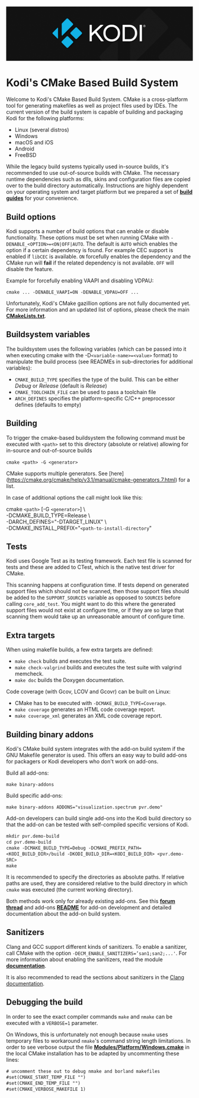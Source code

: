 ![Kodi Logo](../docs/resources/banner_slim.png)

# Kodi's CMake Based Build System
Welcome to Kodi's CMake Based Build System. CMake is a cross-platform tool for generating makefiles as well as project files used by IDEs. The current version of the build system is capable of building and packaging Kodi for the following platforms:

* Linux (several distros)
* Windows
* macOS and iOS
* Android
* FreeBSD

While the legacy build systems typically used in-source builds, it's recommended to use out-of-source builds with CMake. The necessary runtime dependencies such as dlls, skins and configuration files are copied over to the build directory automatically. Instructions are highly dependent on your operating system and target platform but we prepared a set of **[build guides](../docs/README.md)** for your convenience.

## Build options
Kodi supports a number of build options that can enable or disable functionality. These options must be set when running CMake with `-DENABLE_<OPTION>=<ON|OFF|AUTO`. The default is `AUTO` which enables the option if a certain dependency is found. For example CEC support is enabled if `libCEC` is available. `ON` forcefully enables the dependency and the CMake run will **fail** if the related dependency is not available. `OFF` will disable the feature.

Example for forcefully enabling VAAPI and disabling VDPAU:
```
cmake ... -DENABLE_VAAPI=ON -DENABLE_VDPAU=OFF ...
```

Unfortunately, Kodi's CMake gazillion options are not fully documented yet. For more information and an updated list of options, please check the main **[CMakeLists.txt](../CMakeLists.txt)**.

## Buildsystem variables
The buildsystem uses the following variables (which can be passed into it when executing cmake with the -D`<variable-name>=<value>` format) to manipulate the build process (see READMEs in sub-directories for additional variables):
- `CMAKE_BUILD_TYPE` specifies the type of the build. This can be either *Debug* or *Release* (default is *Release*)
- `CMAKE_TOOLCHAIN_FILE` can be used to pass a toolchain file
- `ARCH_DEFINES` specifies the platform-specific C/C++ preprocessor defines (defaults to empty)

## Building
To trigger the cmake-based buildsystem the following command must be executed with `<path>` set to this directory (absolute or relative) allowing for in-source and out-of-source builds

`cmake <path> -G <generator>`

CMake supports multiple generators. See [here] (https://cmake.org/cmake/help/v3.1/manual/cmake-generators.7.html) for a list.

In case of additional options the call might look like this:

cmake `<path>` [-G `<generator>`] \  
      -DCMAKE_BUILD_TYPE=Release \  
      -DARCH_DEFINES="-DTARGET_LINUX" \  
      -DCMAKE_INSTALL_PREFIX="`<path-to-install-directory`"

## Tests
Kodi uses Google Test as its testing framework. Each test file is scanned for tests and these are added to CTest, which is the native test driver for CMake.

This scanning happens at configuration time. If tests depend on generated support files which should not be scanned, then those support files should be added to the `SUPPORT_SOURCES` variable as opposed to `SOURCES` before calling `core_add_test`. You might want to do this where the generated support files would not exist at configure time, or if they are so large that scanning them would take up an unreasonable amount of configure time.

## Extra targets
When using makefile builds, a few extra targets are defined:

* `make check` builds and executes the test suite.
* `make check-valgrind` builds and executes the test suite with valgrind memcheck.
* `make doc` builds the Doxygen documentation.

Code coverage (with Gcov, LCOV and Gcovr) can be built on Linux:

* CMake has to be executed with `-DCMAKE_BUILD_TYPE=Coverage`.
* `make coverage` generates an HTML code coverage report.
* `make coverage_xml` generates an XML code coverage report.

## Building binary addons
Kodi's CMake build system integrates with the add-on build system if the GNU Makefile generator is used. This offers an easy way to build add-ons for packagers or Kodi developers who don't work on add-ons.

Build all add-ons:
```
make binary-addons
```

Build specific add-ons:
```
make binary-addons ADDONS="visualization.spectrum pvr.demo"
```

Add-on developers can build single add-ons into the Kodi build directory so that the add-on can be tested with self-compiled specific versions of Kodi.
```
mkdir pvr.demo-build
cd pvr.demo-build
cmake -DCMAKE_BUILD_TYPE=Debug -DCMAKE_PREFIX_PATH=<KODI_BUILD_DIR>/build -DKODI_BUILD_DIR=<KODI_BUILD_DIR> <pvr.demo-SRC>
make
```

It is recommended to specify the directories as absolute paths. If relative paths are used, they are considered relative to the build directory in which `cmake` was executed (the current working directory).

Both methods work only for already existing add-ons. See this **[forum thread](https://forum.kodi.tv/showthread.php?tid=219166&pid=1934922)** and add-ons **[README](cmake/addons/README.md)**
for add-on development and detailed documentation about the add-on build system.

## Sanitizers
Clang and GCC support different kinds of sanitizers. To enable a sanitizer, call CMake with the option `-DECM_ENABLE_SANITIZERS=’san1;san2;...'`. For more information about enabling the
sanitizers, read the module **[documentation](modules/extra/ECMEnableSanitizers.cmake)**.

It is also recommended to read the sections about sanitizers in the [Clang documentation](http://clang.llvm.org/docs/).

## Debugging the build
In order to see the exact compiler commands `make` and `nmake` can be executed with a `VERBOSE=1` parameter.

On Windows, this is unfortunately not enough because `nmake` uses temporary files to workaround `nmake`'s command string length limitations.
In order to see verbose output the file **[Modules/Platform/Windows.cmake](https://github.com/Kitware/CMake/blob/master/Modules/Platform/Windows.cmake#L40)** in the local CMake installation has to be adapted by uncommenting these lines:
```
# uncomment these out to debug nmake and borland makefiles
#set(CMAKE_START_TEMP_FILE "")
#set(CMAKE_END_TEMP_FILE "")
#set(CMAKE_VERBOSE_MAKEFILE 1)
```


